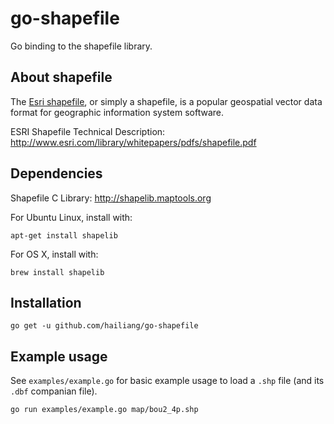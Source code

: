 go-shapefile
============

Go binding to the shapefile library.

About shapefile
---------------
The [Esri shapefile](http://en.wikipedia.org/wiki/Shapefile), or simply a shapefile, is a popular geospatial vector data format for geographic information system software.

ESRI Shapefile Technical Description:
http://www.esri.com/library/whitepapers/pdfs/shapefile.pdf

Dependencies
------------

Shapefile C Library: http://shapelib.maptools.org

For Ubuntu Linux, install with:
```
apt-get install shapelib
```

For OS X, install with:

```
brew install shapelib
```

Installation
------------

```
go get -u github.com/hailiang/go-shapefile
```

Example usage
-------------

See `examples/example.go` for basic example usage to load a `.shp` file (and its `.dbf` companian file).

```
go run examples/example.go map/bou2_4p.shp
```
